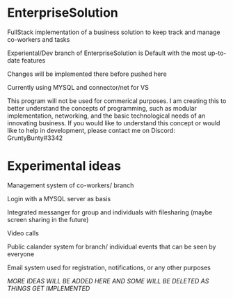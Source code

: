 # EnterpriseSolution
 FullStack implementation of a business solution to keep track and manage co-workers and tasks

Experiental/Dev branch of EnterpriseSolution is Default with the most up-to-date features

Changes will be implemented there before pushed here

Currently using MYSQL and connector/net for VS

This program will not be used for commerical purposes. I am creating this to better understand the concepts of programming, such as modular implementation, networking, and the basic technological needs of an innovating business. If you would like to understand this concept or would like to help in development, please contact me on Discord: GruntyBunty#3342

# Experimental ideas

Management system of co-workers/ branch

Login with a MYSQL server as basis

Integrated messanger for group and individuals with filesharing (maybe screen sharing in the future)

Video calls

Public calander system for branch/ individual events that can be seen by everyone

Email system used for registration, notifications, or any other purposes

*MORE IDEAS WILL BE ADDED HERE AND SOME WILL BE DELETED AS THINGS GET IMPLEMENTED*
